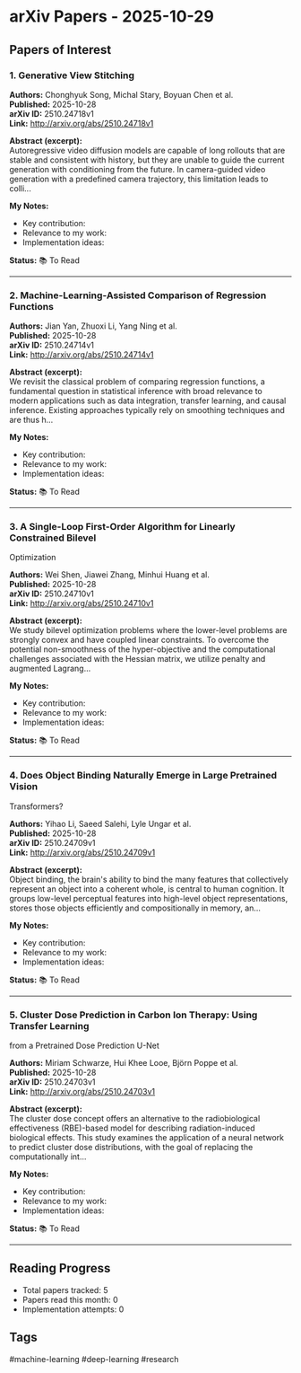 # arXiv Papers - 2025-10-29

## Papers of Interest

### 1. Generative View Stitching

**Authors:** Chonghyuk Song, Michal Stary, Boyuan Chen et al.  
**Published:** 2025-10-28  
**arXiv ID:** 2510.24718v1  
**Link:** http://arxiv.org/abs/2510.24718v1

**Abstract (excerpt):**  
Autoregressive video diffusion models are capable of long rollouts that are
stable and consistent with history, but they are unable to guide the current
generation with conditioning from the future. In camera-guided video generation
with a predefined camera trajectory, this limitation leads to colli...

**My Notes:**
- Key contribution:
- Relevance to my work:
- Implementation ideas:

**Status:** 📚 To Read

---

### 2. Machine-Learning-Assisted Comparison of Regression Functions

**Authors:** Jian Yan, Zhuoxi Li, Yang Ning et al.  
**Published:** 2025-10-28  
**arXiv ID:** 2510.24714v1  
**Link:** http://arxiv.org/abs/2510.24714v1

**Abstract (excerpt):**  
We revisit the classical problem of comparing regression functions, a
fundamental question in statistical inference with broad relevance to modern
applications such as data integration, transfer learning, and causal inference.
Existing approaches typically rely on smoothing techniques and are thus
h...

**My Notes:**
- Key contribution:
- Relevance to my work:
- Implementation ideas:

**Status:** 📚 To Read

---

### 3. A Single-Loop First-Order Algorithm for Linearly Constrained Bilevel
  Optimization

**Authors:** Wei Shen, Jiawei Zhang, Minhui Huang et al.  
**Published:** 2025-10-28  
**arXiv ID:** 2510.24710v1  
**Link:** http://arxiv.org/abs/2510.24710v1

**Abstract (excerpt):**  
We study bilevel optimization problems where the lower-level problems are
strongly convex and have coupled linear constraints. To overcome the potential
non-smoothness of the hyper-objective and the computational challenges
associated with the Hessian matrix, we utilize penalty and augmented Lagrang...

**My Notes:**
- Key contribution:
- Relevance to my work:
- Implementation ideas:

**Status:** 📚 To Read

---

### 4. Does Object Binding Naturally Emerge in Large Pretrained Vision
  Transformers?

**Authors:** Yihao Li, Saeed Salehi, Lyle Ungar et al.  
**Published:** 2025-10-28  
**arXiv ID:** 2510.24709v1  
**Link:** http://arxiv.org/abs/2510.24709v1

**Abstract (excerpt):**  
Object binding, the brain's ability to bind the many features that
collectively represent an object into a coherent whole, is central to human
cognition. It groups low-level perceptual features into high-level object
representations, stores those objects efficiently and compositionally in
memory, an...

**My Notes:**
- Key contribution:
- Relevance to my work:
- Implementation ideas:

**Status:** 📚 To Read

---

### 5. Cluster Dose Prediction in Carbon Ion Therapy: Using Transfer Learning
  from a Pretrained Dose Prediction U-Net

**Authors:** Miriam Schwarze, Hui Khee Looe, Björn Poppe et al.  
**Published:** 2025-10-28  
**arXiv ID:** 2510.24703v1  
**Link:** http://arxiv.org/abs/2510.24703v1

**Abstract (excerpt):**  
The cluster dose concept offers an alternative to the radiobiological
effectiveness (RBE)-based model for describing radiation-induced biological
effects. This study examines the application of a neural network to predict
cluster dose distributions, with the goal of replacing the computationally
int...

**My Notes:**
- Key contribution:
- Relevance to my work:
- Implementation ideas:

**Status:** 📚 To Read

---


## Reading Progress
- Total papers tracked: 5
- Papers read this month: 0
- Implementation attempts: 0

## Tags
#machine-learning #deep-learning #research
